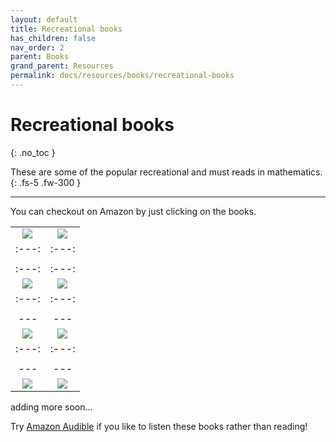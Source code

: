 ```yaml
---
layout: default
title: Recreational books
has_children: false
nav_order: 2
parent: Books
grand_parent: Resources
permalink: docs/resources/books/recreational-books
---
```


# Recreational books
{: .no_toc }

These are some of the popular recreational and must reads in mathematics.
{: .fs-5 .fw-300 }

---

You can checkout on Amazon by just clicking on the books.


|  |  |
| :---: | :---: |
| <a href="https://www.amazon.in/dp/0140296476?coliid=IHLJ2NKE21GJS&colid=3RAFHQZPK1YL&psc=0&linkCode=li3&tag=shreyaskali-21&linkId=913bdc7266cb7de5cbb0d2fb97105cd2&language=en_IN&ref_=as_li_ss_il" target="_blank"><img border="0" src="//ws-in.amazon-adsystem.com/widgets/q?_encoding=UTF8&ASIN=0140296476&Format=_SL250_&ID=AsinImage&MarketPlace=IN&ServiceVersion=20070822&WS=1&tag=shreyaskali-21&language=en_IN" ></a><img src="https://ir-in.amazon-adsystem.com/e/ir?t=shreyaskali-21&language=en_IN&l=li3&o=31&a=0140296476" width="1" height="1" border="0" alt="" style="border:none !important; margin:0px !important;" /> | <a href="https://www.amazon.in/dp/0547517653?coliid=I1ZHNPMY7RALOF&colid=3RAFHQZPK1YL&psc=0&linkCode=li3&tag=shreyaskali-21&linkId=01e2f521ec8dda8e1792483daa5427c8&language=en_IN&ref_=as_li_ss_il" target="_blank"><img border="0" src="//ws-in.amazon-adsystem.com/widgets/q?_encoding=UTF8&ASIN=0547517653&Format=_SL250_&ID=AsinImage&MarketPlace=IN&ServiceVersion=20070822&WS=1&tag=shreyaskali-21&language=en_IN" ></a><img src="https://ir-in.amazon-adsystem.com/e/ir?t=shreyaskali-21&language=en_IN&l=li3&o=31&a=0547517653" width="1" height="1" border="0" alt="" style="border:none !important; margin:0px !important;" /> |
| :---: | :---: |
|  |  |
| :---: | :---: |
| <a href="https://www.amazon.in/Mathematical-Circles-Fomin-Al/dp/8173711151?crid=23N4D324S9HX0&keywords=mathematical+circles&qid=1643535594&sprefix=mathematical+circles%2Caps%2C210&sr=8-2&linkCode=li3&tag=shreyaskali-21&linkId=8e152007d2d546e85e996a5d2d85c213&language=en_IN&ref_=as_li_ss_il" target="_blank"><img border="0" src="//ws-in.amazon-adsystem.com/widgets/q?_encoding=UTF8&ASIN=8173711151&Format=_SL250_&ID=AsinImage&MarketPlace=IN&ServiceVersion=20070822&WS=1&tag=shreyaskali-21&language=en_IN" ></a><img src="https://ir-in.amazon-adsystem.com/e/ir?t=shreyaskali-21&language=en_IN&l=li3&o=31&a=8173711151" width="1" height="1" border="0" alt="" style="border:none !important; margin:0px !important;" /> | <a href="https://www.amazon.in/Colossal-Book-Short-Puzzles-Problems/dp/0393061140?keywords=the+colossal+book+of+mathematics&qid=1643535490&sprefix=the+collosal+book+%2Caps%2C205&sr=8-2&linkCode=li3&tag=shreyaskali-21&linkId=68d8835c3141815d8568373d518ce5d7&language=en_IN&ref_=as_li_ss_il" target="_blank"><img border="0" src="//ws-in.amazon-adsystem.com/widgets/q?_encoding=UTF8&ASIN=0393061140&Format=_SL250_&ID=AsinImage&MarketPlace=IN&ServiceVersion=20070822&WS=1&tag=shreyaskali-21&language=en_IN" ></a><img src="https://ir-in.amazon-adsystem.com/e/ir?t=shreyaskali-21&language=en_IN&l=li3&o=31&a=0393061140" width="1" height="1" border="0" alt="" style="border:none !important; margin:0px !important;" /> |
| :---: | :---: |
|  |  |
| --- | --- |
| <a href="https://www.amazon.in/Euclids-Window-Geometry-Parallel-Hyperspace/dp/0141009098?keywords=euclids+window+book&qid=1643535411&sprefix=Euclid%27s+%2Caps%2C273&sr=8-1&linkCode=li3&tag=shreyaskali-21&linkId=086b19534c5941e1f2b7328a8bce3d07&language=en_IN&ref_=as_li_ss_il" target="_blank"><img border="0" src="//ws-in.amazon-adsystem.com/widgets/q?_encoding=UTF8&ASIN=0141009098&Format=_SL250_&ID=AsinImage&MarketPlace=IN&ServiceVersion=20070822&WS=1&tag=shreyaskali-21&language=en_IN" ></a><img src="https://ir-in.amazon-adsystem.com/e/ir?t=shreyaskali-21&language=en_IN&l=li3&o=31&a=0141009098" width="1" height="1" border="0" alt="" style="border:none !important; margin:0px !important;" /> | <a href="https://www.amazon.in/dp/0241360196?coliid=I24N98Q2F8PJEN&colid=3RAFHQZPK1YL&psc=1&linkCode=li3&tag=shreyaskali-21&linkId=1d3e72897aefa1e034211ce30a9185d8&language=en_IN&ref_=as_li_ss_il" target="_blank"><img border="0" src="//ws-in.amazon-adsystem.com/widgets/q?_encoding=UTF8&ASIN=0241360196&Format=_SL250_&ID=AsinImage&MarketPlace=IN&ServiceVersion=20070822&WS=1&tag=shreyaskali-21&language=en_IN" ></a><img src="https://ir-in.amazon-adsystem.com/e/ir?t=shreyaskali-21&language=en_IN&l=li3&o=31&a=0241360196" width="1" height="1" border="0" alt="" style="border:none !important; margin:0px !important;" /> |
| :---: | :---: |
|  |  |
| --- | --- |
| <a href="https://www.amazon.in/dp/019884638X?coliid=I2GDR9KCWUZM53&colid=3RAFHQZPK1YL&psc=1&linkCode=li3&tag=shreyaskali-21&linkId=1b193572bf14a4dd497c8814c5e8e292&language=en_IN&ref_=as_li_ss_il" target="_blank"><img border="0" src="//ws-in.amazon-adsystem.com/widgets/q?_encoding=UTF8&ASIN=019884638X&Format=_SL250_&ID=AsinImage&MarketPlace=IN&ServiceVersion=20070822&WS=1&tag=shreyaskali-21&language=en_IN" ></a><img src="https://ir-in.amazon-adsystem.com/e/ir?t=shreyaskali-21&language=en_IN&l=li3&o=31&a=019884638X" width="1" height="1" border="0" alt="" style="border:none !important; margin:0px !important;" /> | <a href="https://www.amazon.in/Infinite-Powers-Calculus-Reveals-Universe/dp/0358299284?_encoding=UTF8&qid=1643535687&sr=8-2&linkCode=li3&tag=shreyaskali-21&linkId=7816a5a811de933eefc4e182fafbd2ce&language=en_IN&ref_=as_li_ss_il" target="_blank"><img border="0" src="//ws-in.amazon-adsystem.com/widgets/q?_encoding=UTF8&ASIN=0358299284&Format=_SL250_&ID=AsinImage&MarketPlace=IN&ServiceVersion=20070822&WS=1&tag=shreyaskali-21&language=en_IN" ></a><img src="https://ir-in.amazon-adsystem.com/e/ir?t=shreyaskali-21&language=en_IN&l=li3&o=31&a=0358299284" width="1" height="1" border="0" alt="" style="border:none !important; margin:0px !important;" /> |

adding more soon...

Try [Amazon Audible](https://www.amazon.in/dp/B077S5CVBQ/?ref=assoc_tag_sept19?actioncode=AINOTH066082819002X&tag=shreyaskali-21) if you like to listen these books rather than reading!
